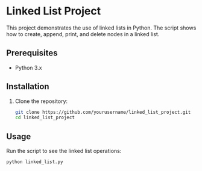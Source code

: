 # Linked List Project

This project demonstrates the use of linked lists in Python. The script shows how to create, append, print, and delete nodes in a linked list.

## Prerequisites

- Python 3.x

## Installation

1. Clone the repository:
    ```sh
    git clone https://github.com/yourusername/linked_list_project.git
    cd linked_list_project
    ```

## Usage

Run the script to see the linked list operations:
```sh
python linked_list.py
